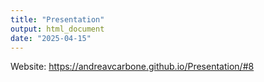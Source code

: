 ```yaml
---
title: "Presentation"
output: html_document
date: "2025-04-15"
---
```


Website: https://andreavcarbone.github.io/Presentation/#8

